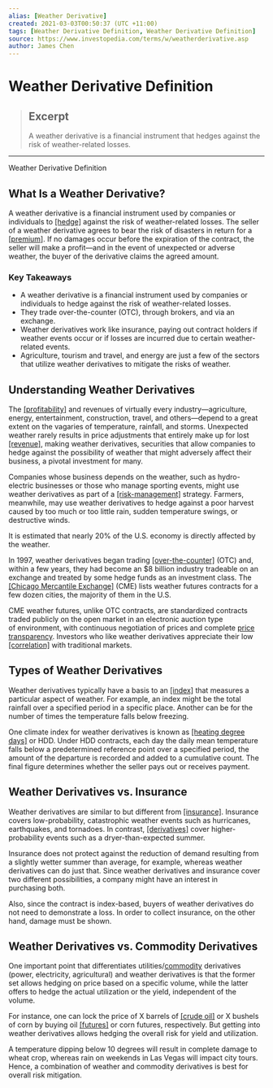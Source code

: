 ```yaml
---
alias: [Weather Derivative]
created: 2021-03-03T00:50:37 (UTC +11:00)
tags: [Weather Derivative Definition, Weather Derivative Definition]
source: https://www.investopedia.com/terms/w/weatherderivative.asp
author: James Chen
---
```


# Weather Derivative Definition

> ## Excerpt
> A weather derivative is a financial instrument that hedges against the risk of weather-related losses.

---

Weather Derivative Definition
## What Is a Weather Derivative?

A weather derivative is a financial instrument used by companies or individuals to [[hedge]](https://www.investopedia.com/terms/h/hedge.asp) against the risk of weather-related losses. The seller of a weather derivative agrees to bear the risk of disasters in return for a [[premium]](https://www.investopedia.com/terms/p/premium.asp). If no damages occur before the expiration of the contract, the seller will make a profit—and in the event of unexpected or adverse weather, the buyer of the derivative claims the agreed amount.

### Key Takeaways

-   A weather derivative is a financial instrument used by companies or individuals to hedge against the risk of weather-related losses.
-   They trade over-the-counter (OTC), through brokers, and via an exchange.
-   Weather derivatives work like insurance, paying out contract holders if weather events occur or if losses are incurred due to certain weather-related events.
-   Agriculture, tourism and travel, and energy are just a few of the sectors that utilize weather derivatives to mitigate the risks of weather.

## Understanding Weather Derivatives

The [[profitability]](https://www.investopedia.com/terms/p/profit.asp) and revenues of virtually every industry—agriculture, energy, entertainment, construction, travel, and others—depend to a great extent on the vagaries of temperature, rainfall, and storms. Unexpected weather rarely results in price adjustments that entirely make up for lost [[revenue]](https://www.investopedia.com/terms/r/revenue.asp), making weather derivatives, securities that allow companies to hedge against the possibility of weather that might adversely affect their business, a pivotal investment for many.

Companies whose business depends on the weather, such as hydro-electric businesses or those who manage sporting events, might use weather derivatives as part of a [[risk-management]](https://www.investopedia.com/video/play/what-risk-management/) strategy. Farmers, meanwhile, may use weather derivatives to hedge against a poor harvest caused by too much or too little rain, sudden temperature swings, or destructive winds.

It is estimated that nearly 20% of the U.S. economy is directly affected by the weather.

In 1997, weather derivatives began trading [[over-the-counter]](https://www.investopedia.com/terms/o/otc.asp) (OTC) and, within a few years, they had become an $8 billion industry tradeable on an exchange and treated by some hedge funds as an investment class. The [[Chicago Mercantile Exchange]](https://www.investopedia.com/terms/c/cme.asp) (CME) lists weather futures contracts for a few dozen cities, the majority of them in the U.S.

CME weather futures, unlike OTC contracts, are standardized contracts traded publicly on the open market in an electronic auction type of environment, with continuous negotiation of prices and complete [price transparency](https://www.investopedia.com/terms/p/pricetransparency.asp). Investors who like weather derivatives appreciate their low [[correlation]](https://www.investopedia.com/terms/c/correlation.asp) with traditional markets.

## Types of Weather Derivatives

Weather derivatives typically have a basis to an [[index]](https://www.investopedia.com/terms/i/index.asp) that measures a particular aspect of weather. For example, an index might be the total rainfall over a specified period in a specific place. Another can be for the number of times the temperature falls below freezing. 

One climate index for weather derivatives is known as [[heating degree days]](https://www.investopedia.com/terms/h/heatingdegreeday.asp) or HDD. Under HDD contracts, each day the daily mean temperature falls below a predetermined reference point over a specified period, the amount of the departure is recorded and added to a cumulative count. The final figure determines whether the seller pays out or receives payment.

## Weather Derivatives vs. Insurance

Weather derivatives are similar to but different from [[insurance]](https://www.investopedia.com/terms/i/insurance.asp). Insurance covers low-probability, catastrophic weather events such as hurricanes, earthquakes, and tornadoes. In contrast, [[derivatives]](https://www.investopedia.com/terms/d/derivative.asp) cover higher-probability events such as a dryer-than-expected summer.

Insurance does not protect against the reduction of demand resulting from a slightly wetter summer than average, for example, whereas weather derivatives can do just that. Since weather derivatives and insurance cover two different possibilities, a company might have an interest in purchasing both.

Also, since the contract is index-based, buyers of weather derivatives do not need to demonstrate a loss. In order to collect insurance, on the other hand, damage must be shown.

## Weather Derivatives vs. Commodity Derivatives

One important point that differentiates utilities/[commodity](https://www.investopedia.com/investing/commodities-trading-overview/) derivatives (power, electricity, agricultural) and weather derivatives is that the former set allows hedging on price based on a specific volume, while the latter offers to hedge the actual utilization or the yield, independent of the volume.

For instance, one can lock the price of X barrels of [[crude oil]](https://www.investopedia.com/terms/c/crude-oil.asp) or X bushels of corn by buying oil [[futures]](https://www.investopedia.com/terms/f/futures.asp) or corn futures, respectively. But getting into weather derivatives allows hedging the overall risk for yield and utilization.

A temperature dipping below 10 degrees will result in complete damage to wheat crop, whereas rain on weekends in Las Vegas will impact city tours. Hence, a combination of weather and commodity derivatives is best for overall risk mitigation.
